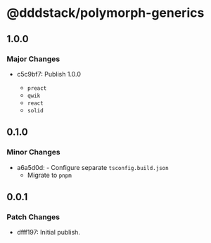 # @dddstack/polymorph-generics

## 1.0.0

### Major Changes

- c5c9bf7: Publish 1.0.0

  - `preact`
  - `qwik`
  - `react`
  - `solid`

## 0.1.0

### Minor Changes

- a6a5d0d: - Configure separate `tsconfig.build.json`
  - Migrate to `pnpm`

## 0.0.1

### Patch Changes

- dfff197: Initial publish.
